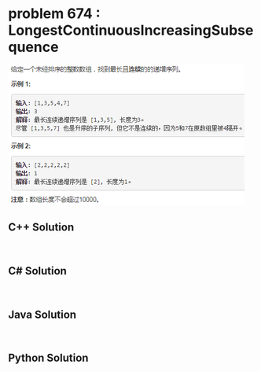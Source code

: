 
# problem 674 : LongestContinuousIncreasingSubsequence

<img src="https://github.com/Peefy/PeefyLeetCode/blob/master/doc/601-700/674.LongestContinuousIncreasingSubsequence/problem.png"/>

## C++ Solution

```c++



```

## C# Solution

```csharp



```

## Java Solution

```java



```

## Python Solution

```python



```





